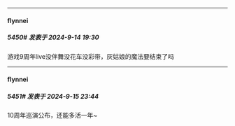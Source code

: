 ﻿
*****

####  flynnei  
##### 5450#       发表于 2024-9-14 19:30

游戏9周年live没伴舞没花车没彩带，灰姑娘的魔法要结束了吗


*****

####  flynnei  
##### 5451#       发表于 2024-9-15 23:44

10周年巡演公布，还能多活一年~

